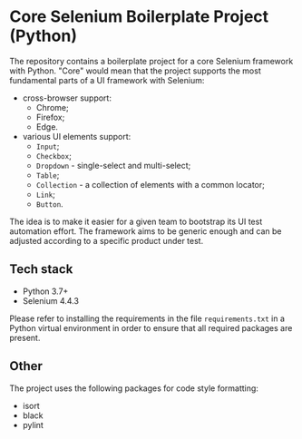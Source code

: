 # Core Selenium Boilerplate Project (Python)

The repository contains a boilerplate project for a core Selenium framework with Python. "Core" would mean that the project supports the most fundamental 
parts of a UI framework with Selenium:
* cross-browser support:
  - Chrome;
  - Firefox;
  - Edge.
* various UI elements support:
  - `Input`;
  - `Checkbox`;
  - `Dropdown` - single-select and multi-select;
  - `Table`;
  - `Collection` - a collection of elements with a common locator;
  - `Link`;
  - `Button`.

The idea is to make it easier for a given team to bootstrap its UI test automation effort. The framework aims to be generic enough and can be adjusted according to a specific product under test.

## Tech stack
* Python 3.7+
* Selenium 4.4.3

Please refer to installing the requirements in the file `requirements.txt` in a Python virtual environment in order to ensure that all required packages are present.

## Other

The project uses the following packages for code style formatting:
* isort
* black
* pylint
